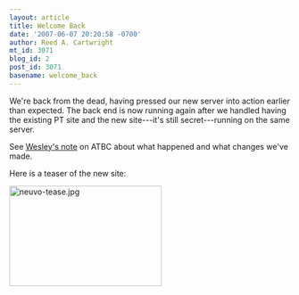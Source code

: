 ```yaml
---
layout: article
title: Welcome Back
date: '2007-06-07 20:20:58 -0700'
author: Reed A. Cartwright
mt_id: 3071
blog_id: 2
post_id: 3071
basename: welcome_back
---
```

We're back from the dead, having pressed our new server into action earlier than expected. The back end is now running again after we handled having the existing PT site and the new site---it's still secret---running on the same server.

See [Wesley's note](http://www.antievolution.org/cgi-bin/ikonboard/ikonboard.cgi?act=SP;f=14;t=1065;p=61773) on ATBC about what happened and what changes we've made.

Here is a teaser of the new site:

<img src="http://www.pandasthumb.org/archives/images/neuvo-tease.jpg" alt="neuvo-tease.jpg" width="273" height="180" />
